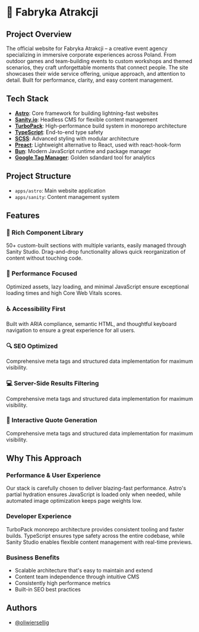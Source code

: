 # 🎉 Fabryka Atrakcji

## Project Overview

The official website for Fabryka Atrakcji – a creative event agency specializing in immersive corporate experiences across Poland. From outdoor games and team-building events to custom workshops and themed scenarios, they craft unforgettable moments that connect people. The site showcases their wide service offering, unique approach, and attention to detail. Built for performance, clarity, and easy content management.

## Tech Stack

- **[Astro](https://astro.build)**: Core framework for building lightning-fast websites
- **[Sanity.io](https://sanity.io)**: Headless CMS for flexible content management
- **[TurboPack](https://turbo.build)**: High-performance build system in monorepo architecture
- **[TypeScript](https://www.typescriptlang.org)**: End-to-end type safety
- **[SCSS](https://sass-lang.com)**: Advanced styling with modular architecture
- **[Preact](https://preactjs.com)**: Lightweight alternative to React, used with react-hook-form
- **[Bun](https://bun.sh)**: Modern JavaScript runtime and package manager
- **[Google Tag Manager](https://tagmanager.google.com/)**: Golden sdandard tool for analytics

## Project Structure

- `apps/astro`: Main website application
- `apps/sanity`: Content management system

## Features

### 🎨 Rich Component Library

50+ custom-built sections with multiple variants, easily managed through Sanity Studio. Drag-and-drop functionality allows quick reorganization of content without touching code.

### 🎯 Performance Focused

Optimized assets, lazy loading, and minimal JavaScript ensure exceptional loading times and high Core Web Vitals scores.

### ♿ Accessibility First

Built with ARIA compliance, semantic HTML, and thoughtful keyboard navigation to ensure a great experience for all users.

### 🔍 SEO Optimized

Comprehensive meta tags and structured data implementation for maximum visibility.

### 💻 Server-Side Results Filtering

Comprehensive meta tags and structured data implementation for maximum visibility.

### 💸 Interactive Quote Generation

Comprehensive meta tags and structured data implementation for maximum visibility.

## Why This Approach

### Performance & User Experience

Our stack is carefully chosen to deliver blazing-fast performance. Astro's partial hydration ensures JavaScript is loaded only when needed, while automated image optimization keeps page weights low.

### Developer Experience

TurboPack monorepo architecture provides consistent tooling and faster builds. TypeScript ensures type safety across the entire codebase, while Sanity Studio enables flexible content management with real-time previews.

### Business Benefits

- Scalable architecture that's easy to maintain and extend
- Content team independence through intuitive CMS
- Consistently high performance metrics
- Built-in SEO best practices

## Authors

- [@oliwiersellig](https://github.com/OliwierSellig)
